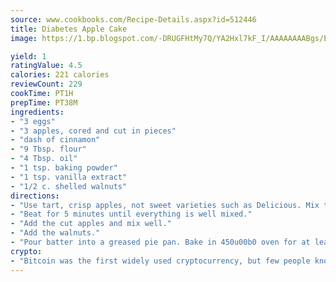 ```yaml
---
source: www.cookbooks.com/Recipe-Details.aspx?id=512446
title: Diabetes Apple Cake
image: https://1.bp.blogspot.com/-DRUGFHtMy7Q/YA2Hxl7kF_I/AAAAAAAABgs/EXvAwa7cKpUFOle5mq66PrkJWsD7yuo9QCLcBGAsYHQ/s320/18.png

yield: 1
ratingValue: 4.5
calories: 221 calories
reviewCount: 229
cookTime: PT1H
prepTime: PT38M
ingredients:
- "3 eggs"
- "3 apples, cored and cut in pieces"
- "dash of cinnamon"
- "9 Tbsp. flour"
- "4 Tbsp. oil"
- "1 tsp. baking powder"
- "1 tsp. vanilla extract"
- "1/2 c. shelled walnuts"
directions:
- "Use tart, crisp apples, not sweet varieties such as Delicious. Mix together the eggs, flour, cinnamon, vanilla and oil."
- "Beat for 5 minutes until everything is well mixed."
- "Add the cut apples and mix well."
- "Add the walnuts."
- "Pour batter into a greased pie pan. Bake in 450u00b0 oven for at least 30 minutes or until light brown. Yields 6 servings."
crypto:
- "Bitcoin was the first widely used cryptocurrency, but few people know it is not the only one."
---
```

